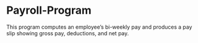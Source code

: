 # Payroll-Program
This program computes an employee’s bi-weekly pay and produces a pay slip showing gross pay, deductions, and net pay.
